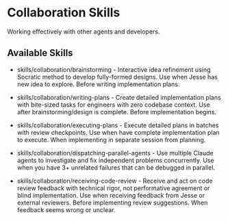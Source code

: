 # Collaboration Skills

Working effectively with other agents and developers.

## Available Skills

- skills/collaboration/brainstorming - Interactive idea refinement using Socratic method to develop fully-formed designs. Use when Jesse has new idea to explore. Before writing implementation plans.

- skills/collaboration/writing-plans - Create detailed implementation plans with bite-sized tasks for engineers with zero codebase context. Use after brainstorming/design is complete. Before implementation begins.

- skills/collaboration/executing-plans - Execute detailed plans in batches with review checkpoints. Use when have complete implementation plan to execute. When implementing in separate session from planning.

- skills/collaboration/dispatching-parallel-agents - Use multiple Claude agents to investigate and fix independent problems concurrently. Use when you have 3+ unrelated failures that can be debugged in parallel.

- skills/collaboration/receiving-code-review - Receive and act on code review feedback with technical rigor, not performative agreement or blind implementation. Use when receiving feedback from Jesse or external reviewers. Before implementing review suggestions. When feedback seems wrong or unclear.
